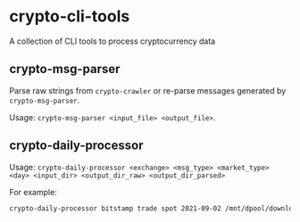 # crypto-cli-tools

A collection of CLI tools to process cryptocurrency data

## crypto-msg-parser

Parse raw strings from `crypto-crawler` or re-parse messages generated by `crypto-msg-parser`.

Usage: `crypto-msg-parser <input_file> <output_file>`.

## crypto-daily-processor

Usage: `crypto-daily-processor <exchange> <msg_type> <market_type> <day> <input_dir> <output_dir_raw> <output_dir_parsed>`

For example:

```bash
crypto-daily-processor bitstamp trade spot 2021-09-02 /mnt/dpool/download /mnt/dpool/daily-raw /mnt/dpool/daily-parsed
```
